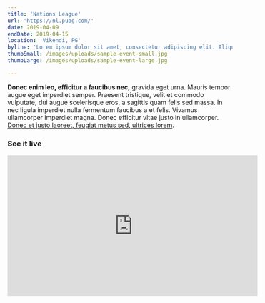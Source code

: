 ```yaml
---
title: 'Nations League'
url: 'https://nl.pubg.com/'
date: 2019-04-09
endDate: 2019-04-15
location: 'Vikendi, PG'
byline: 'Lorem ipsum dolor sit amet, consectetur adipiscing elit. Aliquam gravida luctus nulla, et gravida ipsum pulvinar eget. Morbi venenatis erat fringilla, tristique ligula sed, sollicitudin eros.'
thumbSmall: /images/uploads/sample-event-small.jpg
thumbLarge: /images/uploads/sample-event-large.jpg

---
```


**Donec enim leo, efficitur a faucibus nec,** gravida eget urna. Mauris tempor augue eget imperdiet semper. Praesent tristique, velit et commodo vulputate, dui augue scelerisque eros, a sagittis quam felis sed massa. In nec ligula imperdiet nulla fermentum faucibus a et felis. Vivamus ullamcorper imperdiet magna. Donec efficitur vitae justo in ullamcorper. [Donec et justo laoreet, feugiat metus sed, ultrices lorem](https://pubg.com).﻿
﻿
### See it live
<iframe width="560" height="315" src="https://www.youtube.com/embed/fuBajsiGVXE" frameborder="0" allow="accelerometer; autoplay; encrypted-media; gyroscope; picture-in-picture" allowfullscreen></iframe>﻿